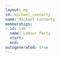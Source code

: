 ```yaml
---
layout: mp
id: michael_connarty
name: Michael Connarty
memberships:
- id: lab
  name: Labour Party
  start: 
  end: 
autogenerated: true
---
```

